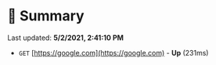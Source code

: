 # 📖 Summary
Last updated: **5/2/2021, 2:41:10 PM**

- `GET` [https://google.com](https://google.com) - **Up** (231ms)

